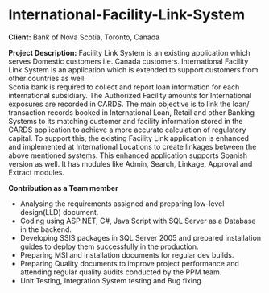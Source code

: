 # International-Facility-Link-System

<b>Client:</b> Bank of Nova Scotia, Toronto, Canada <br/>

<b>Project Description:</b>
Facility Link System is an existing application which serves Domestic customers i.e. Canada customers.
International Facility Link System is an application which is extended to support customers from other
countries as well.  <br/>
 Scotia bank is required to collect and report loan information for each international subsidiary.
The Authorized Facility amounts for International exposures are recorded in CARDS. The main objective
is to link the loan/ transaction records booked in International Loan, Retail and other Banking Systems to
its matching customer and facility information stored in the CARDS application to achieve a more
accurate calculation of regulatory capital. To support this, the existing Facility Link application is
enhanced and implemented at International Locations to create linkages between the above mentioned
systems. This enhanced application supports Spanish version as well. It has modules like Admin, Search,
Linkage, Approval and Extract modules.

<b>Contribution as a Team member</b>
- Analysing the requirements assigned and preparing low-level design(LLD) document.
- Coding using ASP.NET, C#, Java Script with SQL Server as a Database in the backend.
- Developing SSIS packages in SQL Server 2005 and prepared installation guides to deploy them
successfully in the production.
- Preparing MSI and Installation documents for regular dev builds.
- Preparing Quality documents to improve project performance and attending regular quality audits
conducted by the PPM team. 
- Unit Testing, Integration System testing and Bug fixing.
